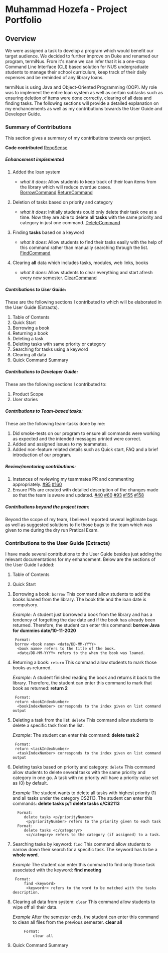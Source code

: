 # Muhammad Hozefa - Project Portfolio 


## Overview

We were assigned a task to develop a program which would benefit our target audience. We decided to further improve on Duke and renamed our program, termiNus. From it's name we can infer that it is a one-stop Command Line Interface (CLI) based solution for NUS undergraduate students to manage their school curriculum, keep track of their daily expenses and be reminded of any library loans.

termiNus is using Java and Object-Oriented Programming (OOP). My role was to implement the entire loan system as well as certain subtasks such as ensuring deletion of items were done correctly, clearing of all data and finding tasks. The following sections will provide a detailed explanation on my enchancements as well as my contributions towards the User Guide and Developer Guide. 

### Summary of Contributions
This section gives a summary of my contributions towards our project.

**Code contributed** [RepoSense](https://nus-cs2113-ay2021s1.github.io/tp-dashboard/#breakdown=true&search=muhammadhoze&sort=groupTitle&sortWithin=title&since=2020-09-27&timeframe=commit&mergegroup=&groupSelect=groupByRepos&checkedFileTypes=docs~functional-code~test-code~other) 

##### Enhancement implemented
1. Added the loan system 
    * *what it does*: Allow students to keep track of their loan items from the library which will reduce overdue cases.  
    [BorrowCommand](https://github.com/AY2021S1-CS2113-T14-3/tp/blob/master/src/main/java/seedu/duke/commands/BorrowCommand.java)
    [ReturnCommand](https://github.com/AY2021S1-CS2113-T14-3/tp/blob/master/src/main/java/seedu/duke/commands/ReturnCommand.java)

2. Deletion of tasks based on priority and category
    * *what it does*: Initially students could only delete their task one at a time. Now they are able to delete all **tasks** with the same priority and category in just one command. 
    [DeleteCommand](https://github.com/AY2021S1-CS2113-T14-3/tp/blob/master/src/main/java/seedu/duke/commands/DeleteCommand.java)

3. Finding **tasks** based on a keyword
    * *what it does*: Allow students to find their tasks easily with the help of this command rather than manually searching through the list.
    [FindCommand](https://github.com/AY2021S1-CS2113-T14-3/tp/blob/master/src/main/java/seedu/duke/commands/FindCommand.java)

4. Clearing **all** data which includes tasks, modules, web links, books
    * *what it does*: Allow students to clear everything and start afresh every new semester.
    [ClearCommand](https://github.com/AY2021S1-CS2113-T14-3/tp/blob/master/src/main/java/seedu/duke/commands/ClearCommand.java)

##### Contributions to User Guide:
These are the following sections I contributed to which will be elaborated in the User Guide (Extracts).

1. Table of Contents
2. Quick Start
3. Borrowing a book
4. Returning a book
5. Deleting a task
6. Deleting tasks with same priority or category
7. Searching for tasks using a keyword
8. Clearing all data 
9. Quick Command Summary

##### Contributions to Developer Guide:
These are the following sections I contributed to:

1. Product Scope
2. User stories

##### Contributions to Team-based tasks:
These are the following team-tasks done by me:
1. Did smoke-tests on our program to ensure all commands were working as expected and the intended messages printed were correct. 
2. Added and assigned issues to my teammates.
3. Added non-feature related details such as Quick start, FAQ and a brief introduction of our program.


##### Review/mentoring contributions: 
1. Instances of reviewing my teammates PR and commenting appropriately.
[#95](https://github.com/AY2021S1-CS2113-T14-3/tp/pull/95) [#160](https://github.com/AY2021S1-CS2113-T14-3/tp/pull/160)
2. Ensure PRs are created with detailed description of the changes made so that the team is aware and updated.
[#40](https://github.com/AY2021S1-CS2113-T14-3/tp/pull/40) [#60](https://github.com/AY2021S1-CS2113-T14-3/tp/pull/60) [#93](https://github.com/AY2021S1-CS2113-T14-3/tp/pull/93) [#155](https://github.com/AY2021S1-CS2113-T14-3/tp/pull/155)              [#158](https://github.com/AY2021S1-CS2113-T14-3/tp/pull/158)

##### Contributions beyond the project team:
Beyond the scope of my team, I believe I reported several legitimate bugs as well as suggested solutions to fix those bugs to the team which was given to me during the dry run Pratical Exam.  

### Contributions to the User Guide (Extracts)
I have made several contributions to the User Guide besides just adding the relevant documentations for my enhancement. Below are the sections of the User Guide I added: 

1. Table of Contents
2. Quick Start
3. Borrowing a book: `borrow`
This command allow students to add the books loaned from the library. The book title and the loan date is compulsory. 

    *Example*: 
    A student just borrowed a book from the library and has a tendency of forgetting the due date and if the book has already been returned. Therefore, the student can enter this command:
         **borrow Java for dummies date/10-11-2020**
    
        Format: 
        borrow <book name> <date/DD-MM-YYYY>
         <book name> refers to the title of the book.
         <date/DD-MM-YYYY> refers to the when the book was loaned.
4. Returning a book: `return`
This command allow students to mark those books as returned.

    *Example*: 
    A student finished reading the book and returns it back to the library. Therefore, the student can enter this command to mark that book as returned:
         **return 2**
    
        Format: 
        return <bookIndexNumber>
         <bookIndexNumber> corresponds to the index given on list command output
5. Deleting a task from the list: `delete`
This command allow students to delete a specific task from the list. 

    *Example*: 
    The student can enter this command:
         **delete task 2**
    
        Format: 
        return <taskIndexNumber>
         <taskIndexNumber> corresponds to the index given on list command output
6. Deleting tasks based on priority and category: `delete`
This command allow students to delete several tasks with the same priority and category in one go. A task with no priority will have a priority value set as (0) by default. 

     *Example*
     The student wants to delete all tasks with highest priority (1) and all tasks under the category CS2113. The student can enter this commands:
     **delete tasks p/1**
     **delete tasks c/CS2113**
     
         Format: 
            delete tasks <p/priorityNumber>
             <p/priorityNumber> refers to the priority given to each task
         Format: 
            delete tasks <c/categoryr>
             <c/category> refers to the category (if assigned) to a task. 
7. Searching tasks by keyword: `find`
This command allow students to narrow down their search for a specific task. The keyword has to be a **whole word**. 
 
    *Example*
         The student can enter this command to find only those task associated with the keyword:
         **find meeting**

        Format: 
            find <keyword>
             <keywordr> refers to the word to be matched with the tasks description.
8. Clearing all data from system: `clear` 
This command allow students to wipe off all their data.

    *Example*
             After the semester ends, the student can enter this command to clean all files from the previous semester.
             **clear all**
    
            Format: 
                clear all
9. Quick Command Summary
